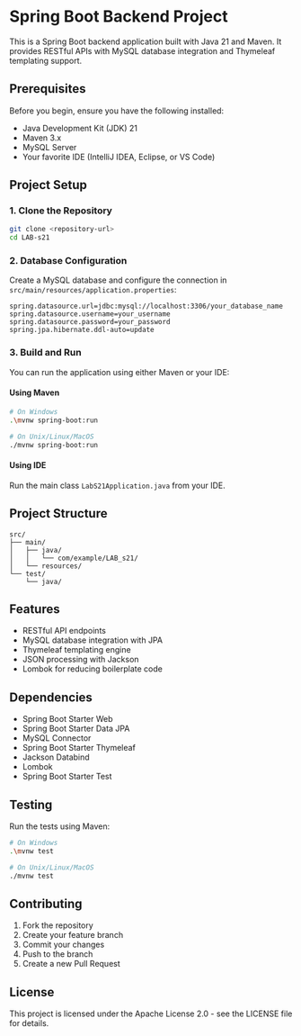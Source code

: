 # Spring Boot Backend Project

This is a Spring Boot backend application built with Java 21 and Maven. It provides RESTful APIs with MySQL database integration and Thymeleaf templating support.

## Prerequisites

Before you begin, ensure you have the following installed:

- Java Development Kit (JDK) 21
- Maven 3.x
- MySQL Server
- Your favorite IDE (IntelliJ IDEA, Eclipse, or VS Code)

## Project Setup

### 1. Clone the Repository

```bash
git clone <repository-url>
cd LAB-s21
```

### 2. Database Configuration

Create a MySQL database and configure the connection in `src/main/resources/application.properties`:

```properties
spring.datasource.url=jdbc:mysql://localhost:3306/your_database_name
spring.datasource.username=your_username
spring.datasource.password=your_password
spring.jpa.hibernate.ddl-auto=update
```

### 3. Build and Run

You can run the application using either Maven or your IDE:

#### Using Maven

```bash
# On Windows
.\mvnw spring-boot:run

# On Unix/Linux/MacOS
./mvnw spring-boot:run
```

#### Using IDE

Run the main class `LabS21Application.java` from your IDE.

## Project Structure

```
src/
├── main/
│   ├── java/
│   │   └── com/example/LAB_s21/
│   └── resources/
└── test/
    └── java/
```

## Features

- RESTful API endpoints
- MySQL database integration with JPA
- Thymeleaf templating engine
- JSON processing with Jackson
- Lombok for reducing boilerplate code

## Dependencies

- Spring Boot Starter Web
- Spring Boot Starter Data JPA
- MySQL Connector
- Spring Boot Starter Thymeleaf
- Jackson Databind
- Lombok
- Spring Boot Starter Test

## Testing

Run the tests using Maven:

```bash
# On Windows
.\mvnw test

# On Unix/Linux/MacOS
./mvnw test
```

## Contributing

1. Fork the repository
2. Create your feature branch
3. Commit your changes
4. Push to the branch
5. Create a new Pull Request

## License

This project is licensed under the Apache License 2.0 - see the LICENSE file for details.
